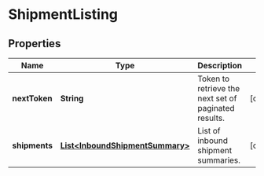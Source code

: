 
# ShipmentListing

## Properties
Name | Type | Description | Notes
------------ | ------------- | ------------- | -------------
**nextToken** | **String** | Token to retrieve the next set of paginated results. |  [optional]
**shipments** | [**List&lt;InboundShipmentSummary&gt;**](InboundShipmentSummary.md) | List of inbound shipment summaries. |  [optional]



